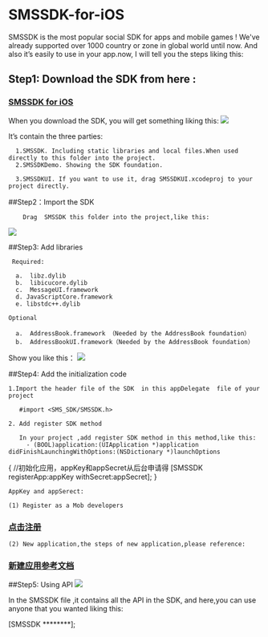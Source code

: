 # SMSSDK-for-iOS

SMSSDK is the most popular social SDK for apps and mobile games ! We've already supported over 1000 country or zone in global world  until now. And also it’s easily to use in your app.now, I will tell you the steps liking this:
## Step1: Download the SDK from here :
### [SMSSDK for iOS](http://www.mob.com/#/downloadDetail/SMS/ios)
        
 When you download the SDK, you will get something liking this:
 ![](http://ww2.sinaimg.cn/mw690/9fbf66d3gw1f6qr5l038zj20h50brjrx.jpg)

  It’s contain the three parties:

      1.SMSSDK. Including static libraries and local files.When used directly to this folder into the project.
      2.SMSSDKDemo. Showing the SDK foundation.

      3.SMSSDKUI. If you want to use it, drag SMSSDKUI.xcodeproj to your project directly.

##Step2：Import the SDK

        Drag  SMSSDK this folder into the project,like this:
![](http://ww1.sinaimg.cn/mw690/9fbf66d3gw1f6qr5m7cohj20yj0rpdrl.jpg)
  
##Step3: Add libraries 

     Required:

      a.  libz.dylib
      b.  libicucore.dylib
      c.  MessageUI.framework
      d. JavaScriptCore.framework
      e. libstdc++.dylib

    Optional

      a.  AddressBook.framework （Needed by the AddressBook foundation）
      b.  AddressBookUI.framework（Needed by the AddressBook foundation）

  Show you like this：
![](http://ww2.sinaimg.cn/mw690/9fbf66d3gw1f6qr5n18q8j20yv0gowkr.jpg)
  
##Step4: Add the initialization code


    1.Import the header file of the SDK  in this appDelegate  file of your project

       #import <SMS_SDK/SMSSDK.h>

    2. Add register SDK method

       In your project ,add register SDK method in this method,like this:
         - (BOOL)application:(UIApplication *)application didFinishLaunchingWithOptions:(NSDictionary *)launchOptions
{
   //初始化应用，appKey和appSecret从后台申请得
   [SMSSDK registerApp:appKey
            withSecret:appSecret];
}

    AppKey and appSerect:

    (1) Register as a Mob developers 
### [点击注册](http://www.mob.com/#/reg)
    (2) New application,the steps of new application,please reference:
### [新建应用参考文档](http://bbs.mob.com/forum.php?mod=viewthread&tid=8212&extra=page%3D1)

##Step5: Using API 
![](http://ww4.sinaimg.cn/mw690/9fbf66d3gw1f6qr5nkcndj219j0hrjxa.jpg)

In the SMSSDK file ,it contains all the API in the SDK, and here,you can use anyone that you wanted liking this:

[SMSSDK  ********];
